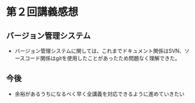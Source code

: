 
# 第２回講義感想

## バージョン管理システム
 - バージョン管理システムに関しては、これまでドキュメント関係はSVN、ソースコード関係はgitを使用したことがあったため問題なく理解できた。

## 今後
 - 余裕があるうちになるべく早く全講義を対応できるように進めていきたい